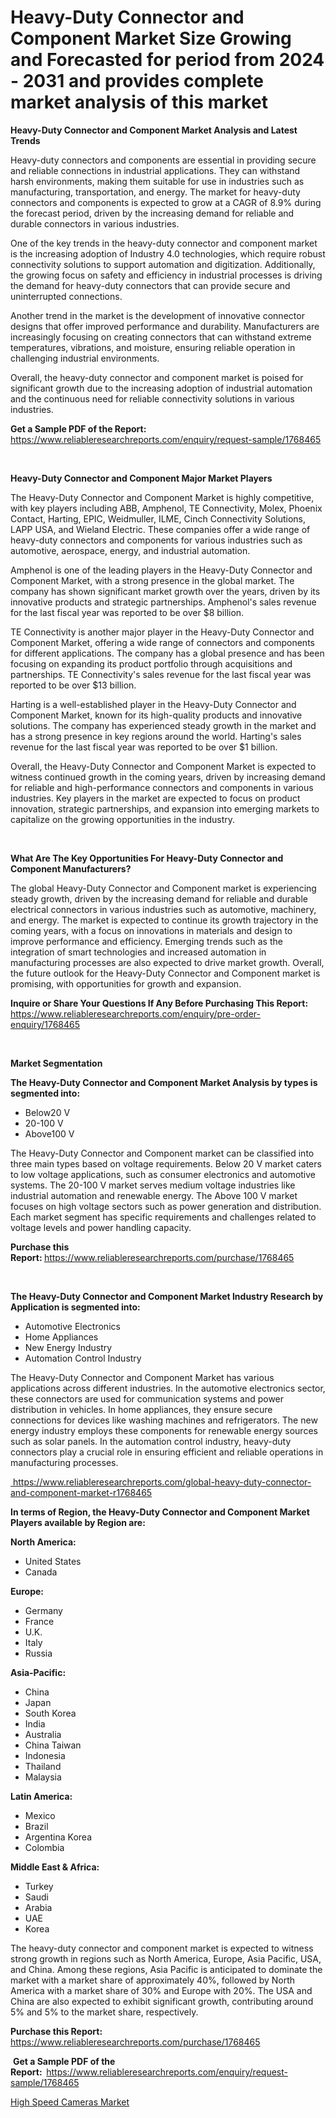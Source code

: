 <p><h1>Heavy-Duty Connector and Component Market Size Growing and Forecasted for period from 2024 - 2031 and provides complete market analysis of this market</h1></p><p><strong>Heavy-Duty Connector and Component Market Analysis and Latest Trends</strong></p>
<p><p>Heavy-duty connectors and components are essential in providing secure and reliable connections in industrial applications. They can withstand harsh environments, making them suitable for use in industries such as manufacturing, transportation, and energy. The market for heavy-duty connectors and components is expected to grow at a CAGR of 8.9% during the forecast period, driven by the increasing demand for reliable and durable connectors in various industries.</p><p>One of the key trends in the heavy-duty connector and component market is the increasing adoption of Industry 4.0 technologies, which require robust connectivity solutions to support automation and digitization. Additionally, the growing focus on safety and efficiency in industrial processes is driving the demand for heavy-duty connectors that can provide secure and uninterrupted connections.</p><p>Another trend in the market is the development of innovative connector designs that offer improved performance and durability. Manufacturers are increasingly focusing on creating connectors that can withstand extreme temperatures, vibrations, and moisture, ensuring reliable operation in challenging industrial environments.</p><p>Overall, the heavy-duty connector and component market is poised for significant growth due to the increasing adoption of industrial automation and the continuous need for reliable connectivity solutions in various industries.</p></p>
<p><strong>Get a Sample PDF of the Report:&nbsp;</strong> <a href="https://www.reliableresearchreports.com/enquiry/request-sample/1768465">https://www.reliableresearchreports.com/enquiry/request-sample/1768465</a></p>
<p>&nbsp;</p>
<p><strong>Heavy-Duty Connector and Component Major Market Players</strong></p>
<p><p>The Heavy-Duty Connector and Component Market is highly competitive, with key players including ABB, Amphenol, TE Connectivity, Molex, Phoenix Contact, Harting, EPIC, Weidmuller, ILME, Cinch Connectivity Solutions, LAPP USA, and Wieland Electric. These companies offer a wide range of heavy-duty connectors and components for various industries such as automotive, aerospace, energy, and industrial automation.</p><p>Amphenol is one of the leading players in the Heavy-Duty Connector and Component Market, with a strong presence in the global market. The company has shown significant market growth over the years, driven by its innovative products and strategic partnerships. Amphenol's sales revenue for the last fiscal year was reported to be over $8 billion.</p><p>TE Connectivity is another major player in the Heavy-Duty Connector and Component Market, offering a wide range of connectors and components for different applications. The company has a global presence and has been focusing on expanding its product portfolio through acquisitions and partnerships. TE Connectivity's sales revenue for the last fiscal year was reported to be over $13 billion.</p><p>Harting is a well-established player in the Heavy-Duty Connector and Component Market, known for its high-quality products and innovative solutions. The company has experienced steady growth in the market and has a strong presence in key regions around the world. Harting's sales revenue for the last fiscal year was reported to be over $1 billion.</p><p>Overall, the Heavy-Duty Connector and Component Market is expected to witness continued growth in the coming years, driven by increasing demand for reliable and high-performance connectors and components in various industries. Key players in the market are expected to focus on product innovation, strategic partnerships, and expansion into emerging markets to capitalize on the growing opportunities in the industry.</p></p>
<p>&nbsp;</p>
<p><strong>What Are The Key Opportunities For Heavy-Duty Connector and Component Manufacturers?</strong></p>
<p><p>The global Heavy-Duty Connector and Component market is experiencing steady growth, driven by the increasing demand for reliable and durable electrical connectors in various industries such as automotive, machinery, and energy. The market is expected to continue its growth trajectory in the coming years, with a focus on innovations in materials and design to improve performance and efficiency. Emerging trends such as the integration of smart technologies and increased automation in manufacturing processes are also expected to drive market growth. Overall, the future outlook for the Heavy-Duty Connector and Component market is promising, with opportunities for growth and expansion.</p></p>
<p><strong>Inquire or Share Your Questions If Any Before Purchasing This Report:</strong> <a href="https://www.reliableresearchreports.com/enquiry/pre-order-enquiry/1768465">https://www.reliableresearchreports.com/enquiry/pre-order-enquiry/1768465</a></p>
<p>&nbsp;</p>
<p><strong>Market Segmentation</strong></p>
<p><strong>The Heavy-Duty Connector and Component Market Analysis by types is segmented into:</strong></p>
<p><ul><li>Below20 V</li><li>20-100 V</li><li>Above100 V</li></ul></p>
<p><p>The Heavy-Duty Connector and Component market can be classified into three main types based on voltage requirements. Below 20 V market caters to low voltage applications, such as consumer electronics and automotive systems. The 20-100 V market serves medium voltage industries like industrial automation and renewable energy. The Above 100 V market focuses on high voltage sectors such as power generation and distribution. Each market segment has specific requirements and challenges related to voltage levels and power handling capacity.</p></p>
<p><strong>Purchase this Report:&nbsp;</strong><a href="https://www.reliableresearchreports.com/purchase/1768465">https://www.reliableresearchreports.com/purchase/1768465</a></p>
<p>&nbsp;</p>
<p><strong>The Heavy-Duty Connector and Component Market Industry Research by Application is segmented into:</strong></p>
<p><ul><li>Automotive Electronics</li><li>Home Appliances</li><li>New Energy Industry</li><li>Automation Control Industry</li></ul></p>
<p><p>The Heavy-Duty Connector and Component Market has various applications across different industries. In the automotive electronics sector, these connectors are used for communication systems and power distribution in vehicles. In home appliances, they ensure secure connections for devices like washing machines and refrigerators. The new energy industry employs these components for renewable energy sources such as solar panels. In the automation control industry, heavy-duty connectors play a crucial role in ensuring efficient and reliable operations in manufacturing processes.</p></p>
<p><a href="https://www.reliableresearchreports.com/global-heavy-duty-connector-and-component-market-r1768465">&nbsp;https://www.reliableresearchreports.com/global-heavy-duty-connector-and-component-market-r1768465</a></p>
<p><strong>In terms of Region, the Heavy-Duty Connector and Component Market Players available by Region are:</strong></p>
<p>
    <p> <strong> North America: </strong>
        <ul>
            <li>United States</li>
            <li>Canada</li>
        </ul>
        </p> 
    <p> <strong> Europe: </strong>
        <ul>
            <li>Germany</li>
            <li>France</li>
            <li>U.K.</li>
            <li>Italy</li>
            <li>Russia</li>
        </ul>
        </p> 
    <p> <strong> Asia-Pacific: </strong>
        <ul>
            <li>China</li>
            <li>Japan</li>
            <li>South Korea</li>
            <li>India</li>
            <li>Australia</li>
            <li>China Taiwan</li>
            <li>Indonesia</li>
            <li>Thailand</li>
            <li>Malaysia</li>
        </ul>
        </p> 
    <p> <strong> Latin America: </strong>
        <ul>
            <li>Mexico</li>
            <li>Brazil</li>
            <li>Argentina Korea</li>
            <li>Colombia</li>
        </ul>
        </p> 
    <p> <strong> Middle East & Africa: </strong>
        <ul>
            <li>Turkey</li>
            <li>Saudi</li>
            <li>Arabia</li>
            <li>UAE</li>
            <li>Korea</li>
        </ul>
    </p>
    </p>
<p><p>The heavy-duty connector and component market is expected to witness strong growth in regions such as North America, Europe, Asia Pacific, USA, and China. Among these regions, Asia Pacific is anticipated to dominate the market with a market share of approximately 40%, followed by North America with a market share of 30% and Europe with 20%. The USA and China are also expected to exhibit significant growth, contributing around 5% and 5% to the market share, respectively.</p></p>
<p><strong>Purchase this Report: </strong><a href="https://www.reliableresearchreports.com/purchase/1768465">https://www.reliableresearchreports.com/purchase/1768465</a></p>
<p>&nbsp;<strong>Get a Sample PDF of the Report:&nbsp;&nbsp;</strong><a href="https://www.reliableresearchreports.com/enquiry/request-sample/1768465">https://www.reliableresearchreports.com/enquiry/request-sample/1768465</a></p>
<p><strong></strong></p>
<p><p><a href="https://github.com/timeliteaut/Market-Research-Report-List-3/blob/main/high-speed-cameras-market.md">High Speed Cameras Market</a></p></p>